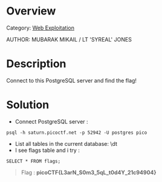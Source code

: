 # Overview 
Category: [Web Exploitation]()

AUTHOR: MUBARAK MIKAIL / LT 'SYREAL' JONES

# Description
Connect to this PostgreSQL server and find the flag!

# Solution
- Connect PostgreSQL server :
```
psql -h saturn.picoctf.net -p 52942 -U postgres pico
```
- List all tables in the current database: 
\dt
- I see flags table  and i try :
```
SELECT * FROM flags;
```
> Flag : **picoCTF{L3arN_S0m3_5qL_t0d4Y_21c94904}**